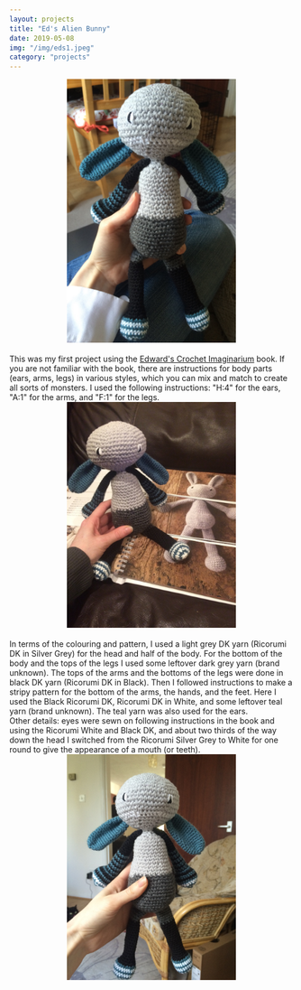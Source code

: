 ```yaml
---
layout: projects
title: "Ed's Alien Bunny"
date: 2019-05-08
img: "/img/eds1.jpeg"
category: "projects"
---
```

<div style="text-align: center"><img src="/img/eds1.jpeg" width="300"></div>
<br>
This was my first project using the <a href="https://www.edwardscrochet.com/Article_Pages_imaginarium.aspx" target="_blank">Edward's Crochet Imaginarium</a> book. If you are not familiar with the book, there are instructions for body parts (ears, arms, legs) in various styles, which you can mix and match to create all sorts of monsters. I used the following instructions: "H:4" for the ears, "A:1" for the arms, and "F:1" for the legs.
<div style="text-align: center"><img src="/img/eds3-copy.jpeg" width="300"></div>
<br>
In terms of the colouring and pattern, I used a light grey DK yarn (Ricorumi DK in Silver Grey) for the head and half of the body. For the bottom of the body and the tops of the legs I used some leftover dark grey yarn (brand unknown). The tops of the arms and the bottoms of the legs were done in black DK yarn (Ricorumi DK in Black). Then I followed instructions to make a stripy pattern for the bottom of the arms, the hands, and the feet. Here I used the Black Ricorumi DK, Ricorumi DK in White, and some leftover teal yarn (brand unknown). The teal yarn was also used for the ears.
<br>
Other details: eyes were sewn on following instructions in the book and using the Ricorumi White and Black DK, and about two thirds of the way down the head I switched from the Ricorumi Silver Grey to White for one round to give the appearance of a mouth (or teeth).
<div style="text-align: center"><img src="/img/eds2-copy.jpeg" width="300"></div>
